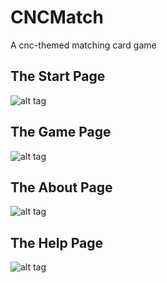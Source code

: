 CNCMatch
========

A cnc-themed matching card game


## The Start Page

![alt tag](Screenshoot/1.JPG)

## The Game Page

![alt tag](Screenshoot/2.JPG)

## The About Page

![alt tag](Screenshoot/3.JPG)

## The Help Page

![alt tag](Screenshoot/4.JPG)




